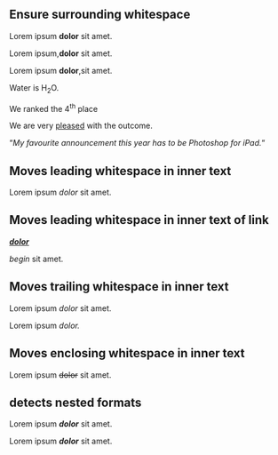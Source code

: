 ## Ensure surrounding whitespace

Lorem ipsum **dolor** sit amet.

Lorem ipsum,**dolor** sit amet.

Lorem ipsum **dolor**,sit amet.

Water is H<sub>2</sub>O.

We ranked the 4<sup>th</sup> place

We are very <u>pleased</u> with the outcome.

“_My favourite announcement this year has to be Photoshop for iPad._“

## Moves leading whitespace in inner text

Lorem ipsum _dolor_ sit amet.

## Moves leading whitespace in inner text of link

_[ **dolor**](https://www.adobe.com "adobe")_

_begin_ sit amet.

## Moves trailing whitespace in inner text

Lorem ipsum _dolor_ sit amet.

Lorem ipsum _dolor._

## Moves enclosing whitespace in inner text

Lorem ipsum ~~dolor~~ sit amet.

## detects nested formats

Lorem ipsum **_dolor_** sit amet.

Lorem ipsum **_dolor_** sit amet.
